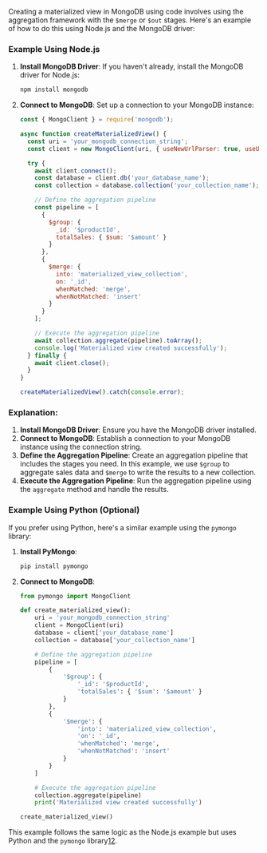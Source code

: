 Creating a materialized view in MongoDB using code involves using the aggregation framework with the `$merge` or `$out` stages. Here's an example of how to do this using Node.js and the MongoDB driver:

### Example Using Node.js

1. **Install MongoDB Driver**:
   If you haven't already, install the MongoDB driver for Node.js:
   ```bash
   npm install mongodb
   ```

2. **Connect to MongoDB**:
   Set up a connection to your MongoDB instance:
   ```javascript
   const { MongoClient } = require('mongodb');

   async function createMaterializedView() {
     const uri = 'your_mongodb_connection_string';
     const client = new MongoClient(uri, { useNewUrlParser: true, useUnifiedTopology: true });

     try {
       await client.connect();
       const database = client.db('your_database_name');
       const collection = database.collection('your_collection_name');

       // Define the aggregation pipeline
       const pipeline = [
         {
           $group: {
             _id: '$productId',
             totalSales: { $sum: '$amount' }
           }
         },
         {
           $merge: {
             into: 'materialized_view_collection',
             on: '_id',
             whenMatched: 'merge',
             whenNotMatched: 'insert'
           }
         }
       ];

       // Execute the aggregation pipeline
       await collection.aggregate(pipeline).toArray();
       console.log('Materialized view created successfully');
     } finally {
       await client.close();
     }
   }

   createMaterializedView().catch(console.error);
   ```

### Explanation:
1. **Install MongoDB Driver**: Ensure you have the MongoDB driver installed.
2. **Connect to MongoDB**: Establish a connection to your MongoDB instance using the connection string.
3. **Define the Aggregation Pipeline**: Create an aggregation pipeline that includes the stages you need. In this example, we use `$group` to aggregate sales data and `$merge` to write the results to a new collection.
4. **Execute the Aggregation Pipeline**: Run the aggregation pipeline using the `aggregate` method and handle the results.

### Example Using Python (Optional)

If you prefer using Python, here's a similar example using the `pymongo` library:

1. **Install PyMongo**:
   ```bash
   pip install pymongo
   ```

2. **Connect to MongoDB**:
   ```python
   from pymongo import MongoClient

   def create_materialized_view():
       uri = 'your_mongodb_connection_string'
       client = MongoClient(uri)
       database = client['your_database_name']
       collection = database['your_collection_name']

       # Define the aggregation pipeline
       pipeline = [
           {
               '$group': {
                   '_id': '$productId',
                   'totalSales': { '$sum': '$amount' }
               }
           },
           {
               '$merge': {
                   'into': 'materialized_view_collection',
                   'on': '_id',
                   'whenMatched': 'merge',
                   'whenNotMatched': 'insert'
               }
           }
       ]

       # Execute the aggregation pipeline
       collection.aggregate(pipeline)
       print('Materialized view created successfully')

   create_materialized_view()
   ```

This example follows the same logic as the Node.js example but uses Python and the `pymongo` library[1](https://www.mongodb.com/docs/manual/core/materialized-views/)[2](https://tapdata.io/data-engineering-resources/create-manage-materialized-views-mongodb/).
